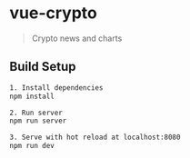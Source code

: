 # vue-crypto

> Crypto news and charts

## Build Setup

``` bash
1. Install dependencies
npm install

2. Run server
npm run server

3. Serve with hot reload at localhost:8080
npm run dev
